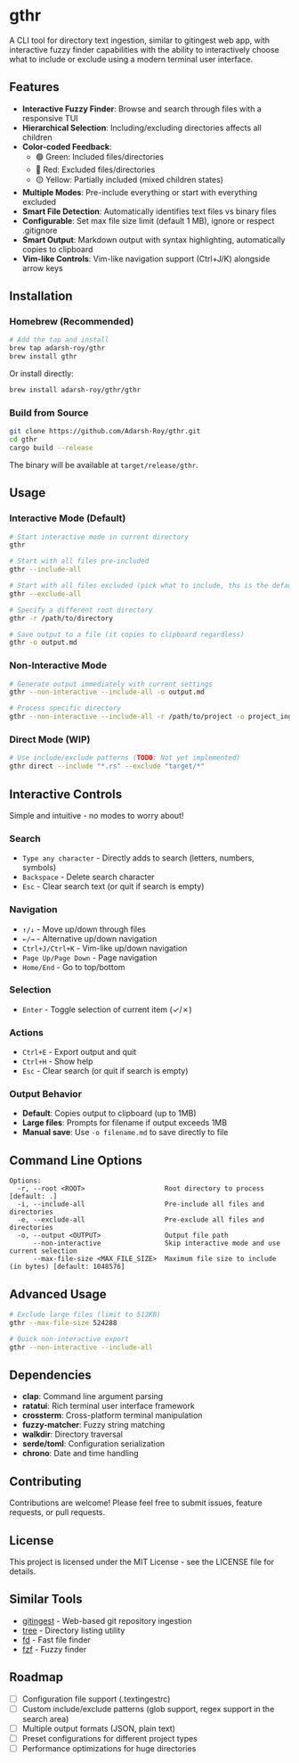 # gthr

A CLI tool for directory text ingestion, similar to gitingest web app, with interactive fuzzy finder capabilities with the ability to interactively choose what to include or exclude using a modern terminal user interface.

## Features

- **Interactive Fuzzy Finder**: Browse and search through files with a responsive TUI
- **Hierarchical Selection**: Including/excluding directories affects all children
- **Color-coded Feedback**:
  - 🟢 Green: Included files/directories
  - 🔴 Red: Excluded files/directories
  - 🟡 Yellow: Partially included (mixed children states)
- **Multiple Modes**: Pre-include everything or start with everything excluded
- **Smart File Detection**: Automatically identifies text files vs binary files
- **Configurable**: Set max file size limit (default 1 MB), ignore or respect .gitignore
- **Smart Output**: Markdown output with syntax highlighting, automatically copies to clipboard
- **Vim-like Controls**: Vim-like navigation support (Ctrl+J/K) alongside arrow keys

## Installation

### Homebrew (Recommended)

```bash
# Add the tap and install
brew tap adarsh-roy/gthr
brew install gthr
```

Or install directly:
```bash
brew install adarsh-roy/gthr/gthr
```

### Build from Source

```bash
git clone https://github.com/Adarsh-Roy/gthr.git
cd gthr
cargo build --release
```

The binary will be available at `target/release/gthr`.

## Usage

### Interactive Mode (Default)

```bash
# Start interactive mode in current directory
gthr

# Start with all files pre-included
gthr --include-all

# Start with all files excluded (pick what to include, ths is the default)
gthr --exclude-all

# Specify a different root directory
gthr -r /path/to/directory

# Save output to a file (it copies to clipboard regardless)
gthr -o output.md
```

### Non-Interactive Mode

```bash
# Generate output immediately with current settings
gthr --non-interactive --include-all -o output.md

# Process specific directory
gthr --non-interactive --include-all -r /path/to/project -o project_ingest.md
```

### Direct Mode (WIP)

```bash
# Use include/exclude patterns (TODO: Not yet implemented)
gthr direct --include "*.rs" --exclude "target/*"
```

## Interactive Controls

Simple and intuitive - no modes to worry about!

### Search
- `Type any character` - Directly adds to search (letters, numbers, symbols)
- `Backspace` - Delete search character
- `Esc` - Clear search text (or quit if search is empty)

### Navigation
- `↑/↓` - Move up/down through files
- `←/→` - Alternative up/down navigation
- `Ctrl+J/Ctrl+K` - Vim-like up/down navigation
- `Page Up/Page Down` - Page navigation
- `Home/End` - Go to top/bottom

### Selection
- `Enter` - Toggle selection of current item (✓/✗)

### Actions
- `Ctrl+E` - Export output and quit
- `Ctrl+H` - Show help
- `Esc` - Clear search (or quit if search is empty)

### Output Behavior
- **Default**: Copies output to clipboard (up to 1MB)
- **Large files**: Prompts for filename if output exceeds 1MB
- **Manual save**: Use `-o filename.md` to save directly to file

## Command Line Options

```
Options:
  -r, --root <ROOT>                    Root directory to process [default: .]
  -i, --include-all                    Pre-include all files and directories
  -e, --exclude-all                    Pre-exclude all files and directories
  -o, --output <OUTPUT>                Output file path
      --non-interactive                Skip interactive mode and use current selection
      --max-file-size <MAX_FILE_SIZE>  Maximum file size to include (in bytes) [default: 1048576]
```

## Advanced Usage

```bash
# Exclude large files (limit to 512KB)
gthr --max-file-size 524288

# Quick non-interactive export
gthr --non-interactive --include-all
```


## Dependencies

- **clap**: Command line argument parsing
- **ratatui**: Rich terminal user interface framework
- **crossterm**: Cross-platform terminal manipulation
- **fuzzy-matcher**: Fuzzy string matching
- **walkdir**: Directory traversal
- **serde/toml**: Configuration serialization
- **chrono**: Date and time handling

## Contributing

Contributions are welcome! Please feel free to submit issues, feature requests, or pull requests.

## License

This project is licensed under the MIT License - see the LICENSE file for details.

## Similar Tools

- [gitingest](https://gitingest.com/) - Web-based git repository ingestion
- [tree](https://github.com/tree/tree) - Directory listing utility
- [fd](https://github.com/sharkdp/fd) - Fast file finder
- [fzf](https://github.com/junegunn/fzf) - Fuzzy finder

## Roadmap

- [ ] Configuration file support (.textingestrc)
- [ ] Custom include/exclude patterns (glob support, regex support in the search area)
- [ ] Multiple output formats (JSON, plain text)
- [ ] Preset configurations for different project types
- [ ] Performance optimizations for huge directories
```

